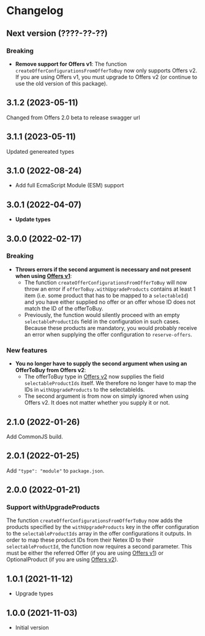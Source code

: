 # Changelog

## Next version (????-??-??)

### Breaking

- **Remove support for Offers v1**: The function
  `createOfferConfigurationsFromOfferToBuy` now only supports Offers v2. If you
  are using Offers v1, you must upgrade to Offers v2 (or continue to use the old
  version of this package).

## 3.1.2 (2023-05-11)

Changed from Offers 2.0 beta to release swagger url

## 3.1.1 (2023-05-11)

Updated genereated types

## 3.1.0 (2022-08-24)

- Add full EcmaScript Module (ESM) support

## 3.0.1 (2022-04-07)

- **Update types**

## 3.0.0 (2022-02-17)

### Breaking

- **Throws errors if the second argument is necessary and not present when using
  [Offers v1](https://developer.entur.org/pages-offers-docs-api-v1-reference)**:
  - The function `createOfferConfigurationsFromOfferToBuy` will now throw an
    error if `offerToBuy.withUpgradeProducts` contains at least 1 item (i.e.
    some product that has to be mapped to a `selectableId`) and you have either
    supplied no offer or an offer whose ID does not match the ID of the
    offerToBuy.
  - Previously, the function would silently proceed with an empty
    `selectableProductIds` field in the configuration in such cases. Because
    these products are mandatory, you would probably receive an error when
    supplying the offer configuration to `reserve-offers`.

### New features

- **You no longer have to supply the second argument when using an OfferToBuy
  from Offers v2**:
  - The offerToBuy type in
    [Offers v2](https://developer.entur.org/pages-offers-docs-api-v2-reference)
    now supplies the field `selectableProductIds` itself. We therefore no longer
    have to map the IDs in `withUpgradeProducts` to the selectableIds.
  - The second argument is from now on simply ignored when using Offers v2. It
    does not matter whether you supply it or not.

## 2.1.0 (2022-01-26)

Add CommonJS build.

## 2.0.1 (2022-01-25)

Add `"type": "module"` to `package.json`.

## 2.0.0 (2022-01-21)

### Support withUpgradeProducts

The function `createOfferConfigurationsFromOfferToBuy` now adds the products
specified by the `withUpgradeProducts` key in the offer configuration to the
`selectableProductIds` array in the offer configurations it outputs. In order to
map these product IDs from their Netex ID to their `selectableProductId`, the
function now requires a second parameter. This must be either the referred Offer
(if you are using
[Offers v1](https://developer.entur.org/pages-offers-docs-api-v1-reference)) or
OptionalProduct (if you are using
[Offers v2](https://developer.entur.org/pages-offers-docs-api-v2-reference)).

## 1.0.1 (2021-11-12)

- Upgrade types

## 1.0.0 (2021-11-03)

- Initial version
